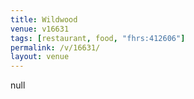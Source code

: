 ```yaml
---
title: Wildwood
venue: v16631
tags: [restaurant, food, "fhrs:412606"]
permalink: /v/16631/
layout: venue
---
```

null
